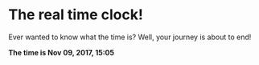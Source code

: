 # The real time clock!

Ever wanted to know what the time is? Well, your journey is about to end!

**The time is Nov 09, 2017, 15:05**